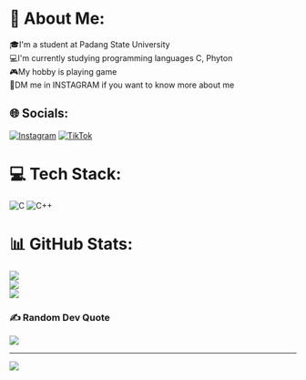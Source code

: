 # 💫 About Me:
🎓I'm a student at Padang State University<br>💻I'm currently studying programming languages C, Phyton<br>🎮My hobby is playing game<br>💬DM me in INSTAGRAM if you want to know more about me


## 🌐 Socials:
[![Instagram](https://img.shields.io/badge/Instagram-%23E4405F.svg?logo=Instagram&logoColor=white)](https://instagram.com/rendpac) [![TikTok](https://img.shields.io/badge/TikTok-%23000000.svg?logo=TikTok&logoColor=white)](https://tiktok.com/@happypluto9) 

# 💻 Tech Stack:
![C](https://img.shields.io/badge/c-%2300599C.svg?style=for-the-badge&logo=c&logoColor=white) ![C++](https://img.shields.io/badge/c++-%2300599C.svg?style=for-the-badge&logo=c%2B%2B&logoColor=white)
# 📊 GitHub Stats:
![](https://github-readme-stats.vercel.app/api?username=RendiAigoBrandon&theme=radical&hide_border=false&include_all_commits=false&count_private=false)<br/>
![](https://github-readme-streak-stats.herokuapp.com/?user=RendiAigoBrandon&theme=radical&hide_border=false)<br/>
![](https://github-readme-stats.vercel.app/api/top-langs/?username=RendiAigoBrandon&theme=radical&hide_border=false&include_all_commits=false&count_private=false&layout=compact)

### ✍️ Random Dev Quote
![](https://quotes-github-readme.vercel.app/api?type=horizontal&theme=radical)

---
[![](https://visitcount.itsvg.in/api?id=RendiAigoBrandon&icon=5&color=1)](https://visitcount.itsvg.in)

